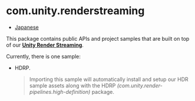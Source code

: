 # com.unity.renderstreaming

- [Japanese](../../com.unity.renderstreaming/Documentation~/jp/index.md)

This package contains public APIs and project samples that are built on top of our [**Unity Render Streaming**](../../com.unity.template.renderstreaming/Documentation~/index.md).

Currently, there is one sample:

- HDRP. 
  > Importing this sample will automatically install and setup our HDR sample assets along with the HDRP *(com.unity.render-pipelines.high-definition)* package.

  
